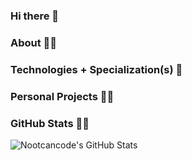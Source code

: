 ### Hi there 🤠

### About 🧑‍💻

### Technologies + Specialization(s) 🎨

### Personal Projects 🐸👾

### GitHub Stats 🦸‍♂️
![Nootcancode's GitHub Stats](https://github-readme-stats.vercel.app/api?username=Nootcancode&count_private=true)

<!--


<!--
**Nootcancode/nootcancode** is a ✨ _special_ ✨ repository because its `README.md` (this file) appears on your GitHub profile.

Here are some ideas to get you started:

- 🔭 I’m currently working on ...
- 🌱 I’m currently learning ...
- 👯 I’m looking to collaborate on ...
- 🤔 I’m looking for help with ...
- 💬 Ask me about ...
- 📫 How to reach me: ...
- 😄 Pronouns: ...
- ⚡ Fun fact: ...
-->
